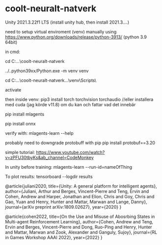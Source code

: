 # coolt-neuralt-natverk
Unity 2021.3.22f1 LTS
(install unity hub, then install 2021.3....)

need to setup virtual enviroment (venv) manually using https://www.python.org/downloads/release/python-3913/ (python 3.9 64bit)

in cmd: 

cd C:\...\coolt-neuralt-natverk

../..python39xx/Python.exe -m venv venv

cd C:\...\coolt-neuralt-natverk...\venv\Scripts\

activate

then inside venv:
  pip3 install torch torchvision torchaudio //eller installera med cuda (jag körde v11.8) om du kan och fattar vad det innebär

  pip install mlagents

  pip install onnx

  verify with: mlagents-learn --help

probably need to downgrade protobuff with pip pip install protobuf==3.20

simple tutorial: https://www.youtube.com/watch?v=zPFU30tbyKs&ab_channel=CodeMonkey

In unity before training:
mlagents-learn --run-id=nameOfThing

To plot results:
tensorboard --logdir results


@article{juliani2020,
  title={Unity: A general platform for intelligent agents},
  author={Juliani, Arthur and Berges, Vincent-Pierre and Teng, Ervin and Cohen, Andrew and Harper, Jonathan and Elion, Chris and Goy, Chris and Gao, Yuan and Henry, Hunter and Mattar, Marwan and Lange, Danny},
  journal={arXiv preprint arXiv:1809.02627},
  year={2020}
}


@article{cohen2022,
  title={On the Use and Misuse of Abosrbing States in Multi-agent Reinforcement Learning},
  author={Cohen, Andrew and Teng, Ervin and Berges, Vincent-Pierre and Dong, Ruo-Ping and Henry, Hunter and Mattar, Marwan and Zook, Alexander and Ganguly, Sujoy},
  journal={RL in Games Workshop AAAI 2022},
  year={2022}
}
